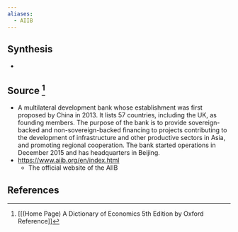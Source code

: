 ```yaml
---
aliases:
  - AIIB
---
```

## Synthesis
- 
## Source [^1]
- A multilateral development bank whose establishment was first proposed by China in 2013. It lists 57 countries, including the UK, as founding members. The purpose of the bank is to provide sovereign-backed and non-sovereign-backed financing to projects contributing to the development of infrastructure and other productive sectors in Asia, and promoting regional cooperation. The bank started operations in December 2015 and has headquarters in Beijing.
- https://www.aiib.org/en/index.html
	- The official website of the AIIB
## References

[^1]: [[(Home Page) A Dictionary of Economics 5th Edition by Oxford Reference]]